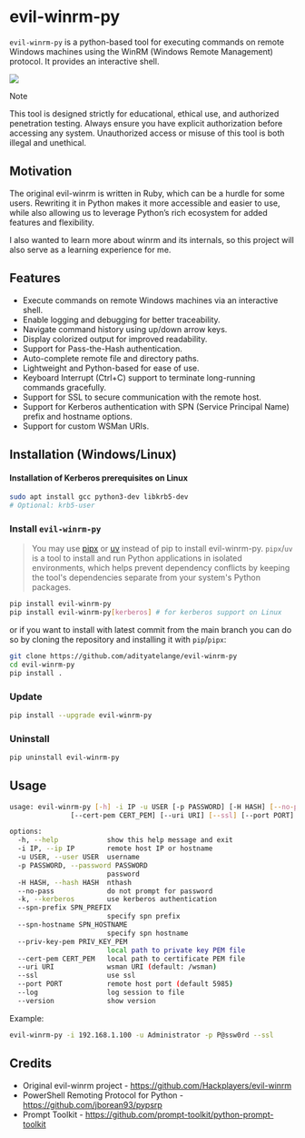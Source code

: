 # evil-winrm-py

`evil-winrm-py` is a python-based tool for executing commands on remote Windows machines using the WinRM (Windows Remote Management) protocol. It provides an interactive shell.

![](https://raw.githubusercontent.com/adityatelange/evil-winrm-py/refs/tags/v0.0.7/assets/terminal.png)

> [!NOTE]
> This tool is designed strictly for educational, ethical use, and authorized penetration testing. Always ensure you have explicit authorization before accessing any system. Unauthorized access or misuse of this tool is both illegal and unethical.

## Motivation

The original evil-winrm is written in Ruby, which can be a hurdle for some users. Rewriting it in Python makes it more accessible and easier to use, while also allowing us to leverage Python’s rich ecosystem for added features and flexibility.

I also wanted to learn more about winrm and its internals, so this project will also serve as a learning experience for me.

## Features

- Execute commands on remote Windows machines via an interactive shell.
- Enable logging and debugging for better traceability.
- Navigate command history using up/down arrow keys.
- Display colorized output for improved readability.
- Support for Pass-the-Hash authentication.
- Auto-complete remote file and directory paths.
- Lightweight and Python-based for ease of use.
- Keyboard Interrupt (Ctrl+C) support to terminate long-running commands gracefully.
- Support for SSL to secure communication with the remote host.
- Support for Kerberos authentication with SPN (Service Principal Name) prefix and hostname options.
- Support for custom WSMan URIs.

## Installation (Windows/Linux)

#### Installation of Kerberos prerequisites on Linux

```bash
sudo apt install gcc python3-dev libkrb5-dev
# Optional: krb5-user
```

### Install `evil-winrm-py`

> You may use [pipx](https://pipx.pypa.io/stable/) or [uv](https://docs.astral.sh/uv/) instead of pip to install evil-winrm-py. `pipx`/`uv` is a tool to install and run Python applications in isolated environments, which helps prevent dependency conflicts by keeping the tool's dependencies separate from your system's Python packages.

```bash
pip install evil-winrm-py
pip install evil-winrm-py[kerberos] # for kerberos support on Linux
```

or if you want to install with latest commit from the main branch you can do so by cloning the repository and installing it with `pip`/`pipx`:

```bash
git clone https://github.com/adityatelange/evil-winrm-py
cd evil-winrm-py
pip install .
```

### Update

```bash
pip install --upgrade evil-winrm-py
```

### Uninstall

```bash
pip uninstall evil-winrm-py
```

## Usage

```bash
usage: evil-winrm-py [-h] -i IP -u USER [-p PASSWORD] [-H HASH] [--no-pass] [-k] [--spn-prefix SPN_PREFIX] [--spn-hostname SPN_HOSTNAME] [--priv-key-pem PRIV_KEY_PEM]
               [--cert-pem CERT_PEM] [--uri URI] [--ssl] [--port PORT] [--log] [--version]

options:
  -h, --help            show this help message and exit
  -i IP, --ip IP        remote host IP or hostname
  -u USER, --user USER  username
  -p PASSWORD, --password PASSWORD
                        password
  -H HASH, --hash HASH  nthash
  --no-pass             do not prompt for password
  -k, --kerberos        use kerberos authentication
  --spn-prefix SPN_PREFIX
                        specify spn prefix
  --spn-hostname SPN_HOSTNAME
                        specify spn hostname
  --priv-key-pem PRIV_KEY_PEM
                        local path to private key PEM file
  --cert-pem CERT_PEM   local path to certificate PEM file
  --uri URI             wsman URI (default: /wsman)
  --ssl                 use ssl
  --port PORT           remote host port (default 5985)
  --log                 log session to file
  --version             show version
```

Example:

```bash
evil-winrm-py -i 192.168.1.100 -u Administrator -p P@ssw0rd --ssl
```

## Credits

- Original evil-winrm project - https://github.com/Hackplayers/evil-winrm
- PowerShell Remoting Protocol for Python - https://github.com/jborean93/pypsrp
- Prompt Toolkit - https://github.com/prompt-toolkit/python-prompt-toolkit
